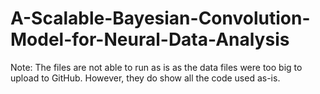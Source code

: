 # A-Scalable-Bayesian-Convolution-Model-for-Neural-Data-Analysis
Note: The files are not able to run as is as the data files were too big to upload to GitHub. However, they do show all the code used as-is.

